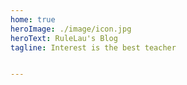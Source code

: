 ```yaml
---
home: true
heroImage: ./image/icon.jpg
heroText: RuleLau's Blog
tagline: Interest is the best teacher


---
```

